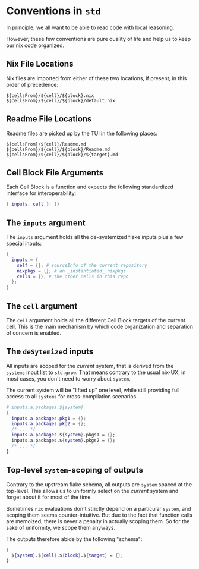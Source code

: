 # Conventions in `std`

In principle, we all want to be able to read code with local reasoning.

However, these few conventions are pure quality of life and
help us to keep our nix code organized.

## Nix File Locations

Nix files are imported from either of these two locations, if present, in this order of precedence:

```
${cellsFrom}/${cell}/${block}.nix
${cellsFrom}/${cell}/${block}/default.nix
```

## Readme File Locations

Readme files are picked up by the TUI in the following places:

```
${cellsFrom}/${cell}/Readme.md
${cellsFrom}/${cell}/${block}/Readme.md
${cellsFrom}/${cell}/${block}/${target}.md
```

## Cell Block File Arguments

Each Cell Block is a function and expects the following standardized interface for interoperability:

```nix
{ inputs, cell }: {}
```

## The `inputs` argument

The `inputs` argument holds all the de-systemized flake inputs plus a few special inputs:

```nix
{
  inputs = {
    self = {}; # sourceInfo of the current repository
    nixpkgs = {}; # an _instantiated_ nixpkgs
    cells = {}; # the other cells in this repo
  };
}
```

## The `cell` argument

The `cell` argument holds all the different Cell Block targets of the current cell.
This is the main mechanism by which code organization and separation of concern is enabled.

## The `deSytemize`d inputs

All inputs are scoped for the _current_ system, that is derived from the `systems` input list to `std.grow`.
That means contrary to the usual nix-UX, in most cases, you don't need to worry about `system`.

The current system will be "lifted up" one level, while still providing full access to all `systems` for
cross-compilation scenarios.

```nix
# inputs.a.packages.${system}
{
  inputs.a.packages.pkg1 = {};
  inputs.a.packages.pkg2 = {};
  /* ... */
  inputs.a.packages.${system}.pkgs1 = {};
  inputs.a.packages.${system}.pkgs2 = {};
  /* ... */
}
```

## Top-level `system`-scoping of outputs

Contrary to the upstream flake schema, all outputs are `system` spaced at the top-level.
This allows us to uniformly select on the _current_ system and forget about it for most
of the time.

Sometimes `nix` evaluations don't strictly depend on a particular `system`, and scoping
them seems counter-intuitive. But due to the fact that function calls are memoized, there
is never a penalty in actually scoping them. So for the sake of uniformity, we scope them
anyways.

The outputs therefore abide by the following "schema":

```nix
{
  ${system}.${cell}.${block}.${target} = {};
}
```
